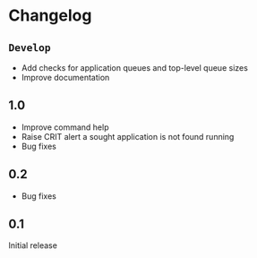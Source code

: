 # Changelog

## `Develop`

- Add checks for application queues and top-level queue sizes
- Improve documentation


## 1.0

- Improve command help
- Raise CRIT alert a sought application is not found running
- Bug fixes


## 0.2

- Bug fixes


## 0.1

Initial release
